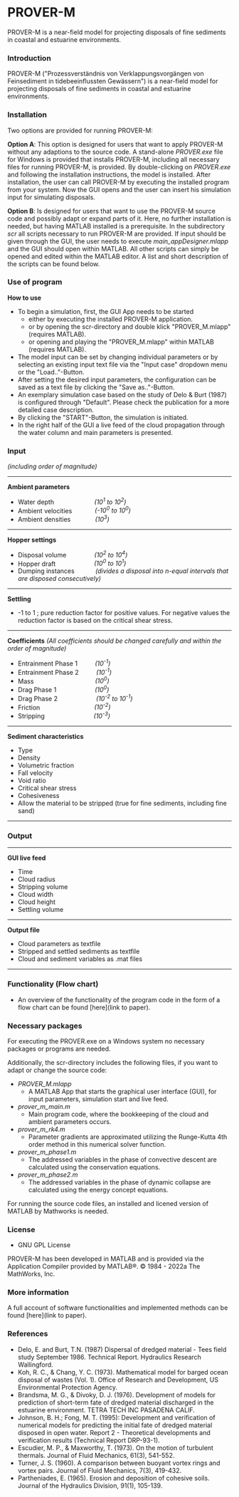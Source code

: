 # PROVER-M
PROVER-M is a near-field model for projecting disposals of fine sediments in coastal and estuarine environments.


### Introduction

PROVER-M ("Prozessverständnis von Verklappungsvorgängen von Feinsediment in tidebeeinflussten Gewässern") is a near-field model for projecting disposals of fine sediments in coastal and estuarine environments.


### Installation

Two options are provided for running PROVER-M:

**Option A**: This option is designed for users that want to apply PROVER-M without any adaptions to the source code. A stand-alone _PROVER.exe_ file for Windows is provided that installs PROVER-M, including all necessary files for running PROVER-M, is provided. By double-clicking on _PROVER.exe_ and following the installation instructions, the model is installed. After installation, the user can call PROVER-M by executing the installed program from your system. Now the GUI opens and the user can insert his simulation input for simulating disposals.

**Option B**: Is designed for users that want to use the PROVER-M source code and possibly adapt or expand parts of it. Here, no further installation is needed, but having MATLAB installed is a prerequisite. In the subdirectory _scr_ all scripts necessary to run PROVER-M are provided. If input should be given through the GUI, the user needs to execute _main_appDesigner.mlapp_ and the GUI should open within MATLAB. All other scripts can simply be opened and edited within the MATLAB editor. A list and short description of the scripts can be found below.


### Use of program

**How to use**
* To begin a simulation, first, the GUI App needs to be started 
	* either by executing the installed PROVER-M application.
	* or by opening the scr-directory and double klick "PROVER_M.mlapp" (requires MATLAB).
	* or opening and playing the "PROVER_M.mlapp" within MATLAB (requires MATLAB). 
* The model input can be set by changing individual parameters or by selecting an existing input text file via the "Input case" dropdown menu or the "Load.."-Button.
* After setting the desired input parameters, the configuration can be saved as a text file by clicking the "Save as.."-Button. 
* An exemplary simulation case based on the study of Delo & Burt (1987) is configured through "Default". Please check the publication for a more detailed case description.
* By clicking the "START"-Button, the simulation is initiated.
* In the right half of the GUI a live feed of the cloud propagation through the water column and main parameters is presented.


### Input

*(including order of magnitude)*

---

**Ambient parameters**
- Water depth   &nbsp;&nbsp;&nbsp;&nbsp;&nbsp;&nbsp;&nbsp;&nbsp;&nbsp;&nbsp;&nbsp;&nbsp;&nbsp;&nbsp;&nbsp;&nbsp;&nbsp;&nbsp;&nbsp;&nbsp;&nbsp;&nbsp;*(10<sup>1</sup> to 10<sup>2</sup>)*
- Ambient velocities   &nbsp;&nbsp;&nbsp;&nbsp;&nbsp;&nbsp;&nbsp;&nbsp;&nbsp;&nbsp;&nbsp;&nbsp;*(-10<sup>0</sup> to 10<sup>0</sup>)*
- Ambient densities   &nbsp;&nbsp;&nbsp;&nbsp;&nbsp;&nbsp;&nbsp;&nbsp;&nbsp;&nbsp;&nbsp;&nbsp;&nbsp;*(10<sup>3</sup>)*
---	
**Hopper settings**
- Disposal volume   &nbsp;&nbsp;&nbsp;&nbsp;&nbsp;&nbsp;&nbsp;&nbsp;&nbsp;&nbsp;&nbsp;&nbsp;&nbsp;&nbsp;&nbsp;*(10<sup>2</sup> to 10<sup>4</sup>)*
- Hopper draft   &nbsp;&nbsp;&nbsp;&nbsp;&nbsp;&nbsp;&nbsp;&nbsp;&nbsp;&nbsp;&nbsp;&nbsp;&nbsp;&nbsp;&nbsp;&nbsp;&nbsp;&nbsp;&nbsp;&nbsp;&nbsp;*(10<sup>0</sup> to 10<sup>1</sup>)*
- Dumping instances &nbsp;&nbsp;&nbsp;&nbsp;&nbsp;&nbsp;&nbsp;&nbsp;&nbsp;&nbsp; *(divides a disposal into n-equal intervals that are disposed consecutively)*
---	
**Settling**			
* -1 to 1 ; pure reduction factor for positive values. For negative values the reduction factor is based on the critical shear stress.
---
**Coefficients** *(All coefficients should be changed carefully and within the order of magnitude)*
- Entrainment Phase 1 &nbsp;&nbsp;&nbsp;&nbsp;&nbsp;&nbsp;&nbsp;&nbsp;  *(10<sup>-1</sup>)*
- Entrainment Phase 2 &nbsp;&nbsp;&nbsp;&nbsp;&nbsp;&nbsp;&nbsp;&nbsp;  *(10<sup>-1</sup>)*
- Mass  &nbsp;&nbsp;&nbsp;&nbsp;&nbsp;&nbsp;&nbsp;&nbsp;&nbsp;&nbsp;&nbsp;&nbsp;&nbsp;&nbsp;&nbsp;&nbsp;&nbsp;&nbsp;&nbsp;&nbsp;&nbsp;&nbsp;&nbsp;&nbsp;&nbsp;&nbsp;&nbsp;&nbsp;&nbsp;&nbsp;&nbsp;&nbsp;&nbsp;  *(10<sup>0</sup>)*
- Drag Phase 1  &nbsp;&nbsp;&nbsp;&nbsp;&nbsp;&nbsp;&nbsp;&nbsp;&nbsp;&nbsp;&nbsp;&nbsp;&nbsp;&nbsp;&nbsp;&nbsp;&nbsp;&nbsp;&nbsp;&nbsp;  *(10<sup>0</sup>)*
- Drag Phase 2 	&nbsp;&nbsp;&nbsp;&nbsp;&nbsp;&nbsp;&nbsp;&nbsp;&nbsp;&nbsp;&nbsp;&nbsp;&nbsp;&nbsp;&nbsp;&nbsp;&nbsp;&nbsp;&nbsp;&nbsp;  *(10<sup>-2</sup> to 10<sup>-1</sup>)*
- Friction  &nbsp;&nbsp;&nbsp;&nbsp;&nbsp;&nbsp;&nbsp;&nbsp;&nbsp;&nbsp;&nbsp;&nbsp;&nbsp;&nbsp;&nbsp;&nbsp;&nbsp;&nbsp;&nbsp;&nbsp;&nbsp;&nbsp;&nbsp;&nbsp;&nbsp;&nbsp;&nbsp;&nbsp;&nbsp;  *(10<sup>-2</sup>)*
- Stripping  &nbsp;&nbsp;&nbsp;&nbsp;&nbsp;&nbsp;&nbsp;&nbsp;&nbsp;&nbsp;&nbsp;&nbsp;&nbsp;&nbsp;&nbsp;&nbsp;&nbsp;&nbsp;&nbsp;&nbsp;&nbsp;&nbsp;&nbsp;&nbsp;&nbsp;&nbsp;  *(10<sup>-3</sup>)*
---
**Sediment characteristics**
- Type
- Density
- Volumetric fraction
- Fall velocity
- Void ratio
- Critical shear stress
- Cohesiveness
- Allow the material to be stripped (true for fine sediments, including fine sand)

--- 


### Output
---
**GUI live feed**
- Time
- Cloud radius
- Stripping volume
- Cloud width
- Cloud height
- Settling volume
---
**Output file**
- Cloud parameters as textfile
- Stripped and settled sediments as textfile
- Cloud and sediment variables as .mat files
---


### Functionality (Flow chart)
- An overview of the functionality of the program code in the form of a flow chart can be found \[here](link to paper).


### Necessary packages
 For executing the PROVER.exe on a Windows system no necessary packages or programs are needed.
 
 Additionally, the scr-directory includes the following files, if you want to adapt or change the source code:
- *PROVER_M.mlapp*
	- A MATLAB App that starts the graphical user interface (GUI), for input parameters, simulation start and live feed.
- *prover_m_main.m*
	- Main program code, where the bookkeeping of the cloud and ambient parameters occurs.
- *prover_m_rk4.m*
	- Parameter gradients are approximated utilizing the Runge-Kutta 4th order method in this numerical solver function.
- *prover_m_phase1.m*
	- The addressed variables in the phase of convective descent are calculated using the conservation equations.
- *prover_m_phase2.m*
	- The addressed variables in the phase of dynamic collapse are calculated using the energy concept equations. 

For running the source code files, an installed and licened version of MATLAB by Mathworks is needed.


### License

* GNU GPL License

PROVER-M has been developed in MATLAB and is provided via the Application Compiler provided by MATLAB®. © 1984 - 2022a The MathWorks, Inc.


### More information

A full account of software functionalities and implemented methods can be found \[here](link to paper).


### References

* Delo, E. and Burt, T.N. (1987) Dispersal of dredged material - Tees field study September 1986. Technical Report. Hydraulics Research Wallingford. 
* Koh, R. C., & Chang, Y. C. (1973). Mathematical model for barged ocean disposal of wastes (Vol. 1). Office of Research and Development, US Environmental Protection Agency.
* Brandsma, M. G., & Divoky, D. J. (1976). Development of models for prediction of short-term fate of dredged material discharged in the estuarine environment. TETRA TECH INC PASADENA CALIF.
* Johnson, B. H.; Fong, M. T. (1995): Development and verification of numerical models for predicting the initial fate of dredged material disposed in open water. Report 2 - Theoretical developments and verification results (Technical Report DRP-93-1).
* Escudier, M. P., & Maxworthy, T. (1973). On the motion of turbulent thermals. Journal of Fluid Mechanics, 61(3), 541-552.
* Turner, J. S. (1960). A comparison between buoyant vortex rings and vortex pairs. Journal of Fluid Mechanics, 7(3), 419-432.
* Partheniades, E. (1965). Erosion and deposition of cohesive soils. Journal of the Hydraulics Division, 91(1), 105-139.

  			
